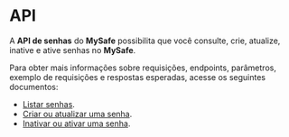 # API

A **API de senhas** do **MySafe** possibilita que você consulte, crie, atualize, inative e ative senhas no **MySafe**.


Para obter mais informações sobre requisições, endpoints, parâmetros, exemplo de requisições e respostas esperadas, acesse os seguintes documentos:

- [Listar senhas](/v3-32/docs/pt/mysafe-apis-list-passwords).
- [Criar ou atualizar uma senha](/v3-32/docs/pt/mysafe-apis-create-or-update-a-password).
- [Inativar ou ativar uma senha](/v3-32/docs/pt/mysafe-apis-deactivate-or-activate-a-password).